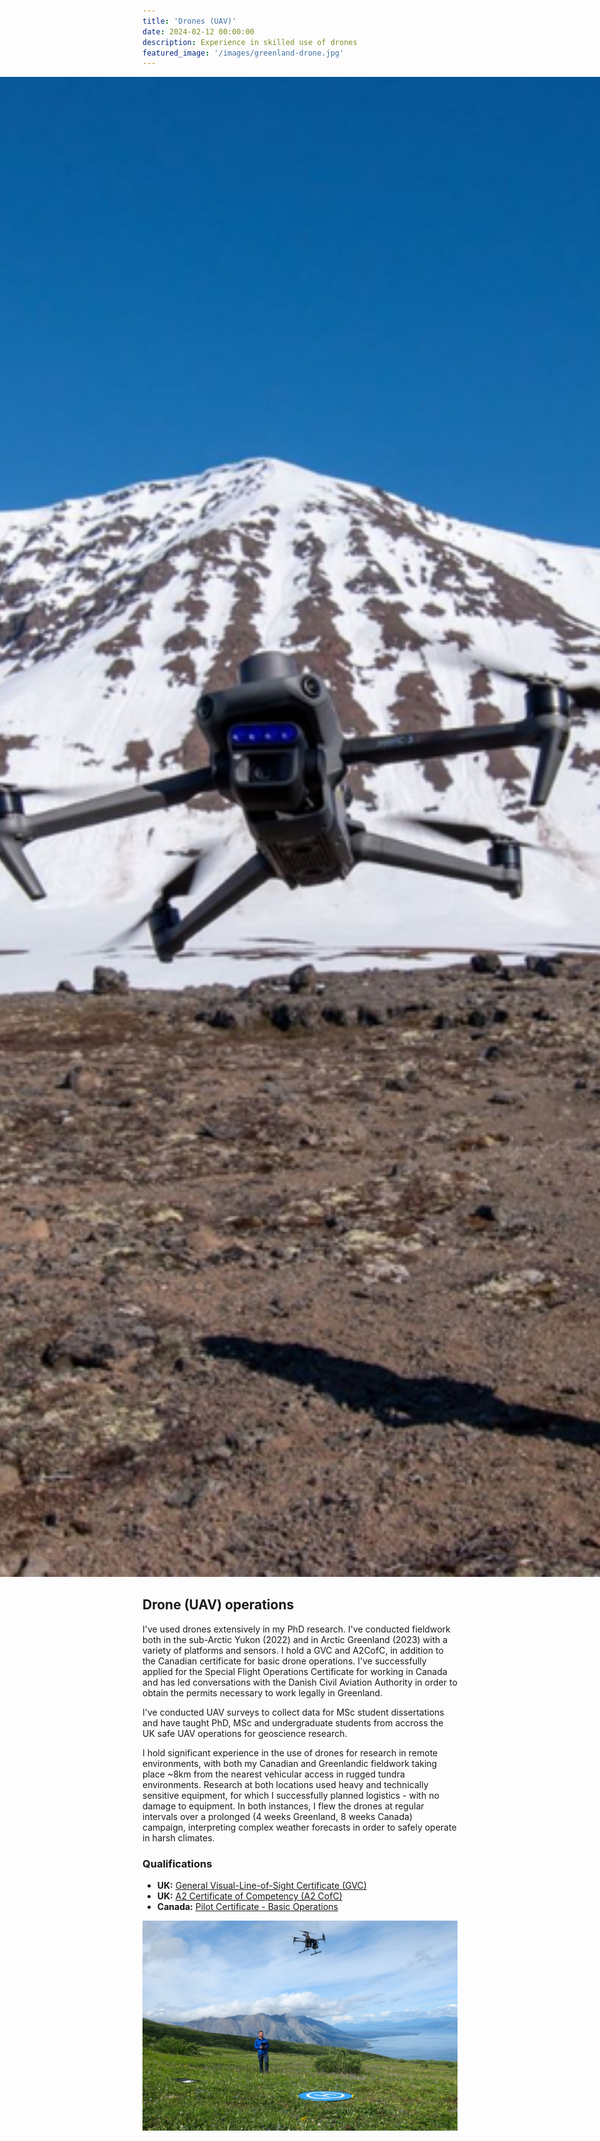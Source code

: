 ```yaml
---
title: 'Drones (UAV)'
date: 2024-02-12 00:00:00
description: Experience in skilled use of drones
featured_image: '/images/greenland-drone.jpg'
---
```


<section
  style="width:100vw; margin-left:calc(50% - 50vw); margin-bottom:2rem;
         height:60vh; /* set your desired height: e.g., 300px or 50vh */
         overflow:hidden;"
>
  <img
    src="/images/greenland-drone.jpg"
    alt="Remote sensing ecologist"
    style="display:block; width:100%; height:100%; object-fit:cover; object-position:center;"
  >
</section>


## Drone (UAV) operations
I've used drones extensively in my PhD research. I've conducted fieldwork both in the sub-Arctic Yukon (2022) and in Arctic Greenland (2023) with a variety of platforms and sensors. I hold a GVC and A2CofC, in addition to the Canadian certificate for basic drone operations. I've successfully applied for the Special Flight Operations Certificate for working in Canada and has led conversations with the Danish Civil Aviation Authority in order to obtain the permits necessary to work legally in Greenland.

I've conducted UAV surveys to collect data for MSc student dissertations and have taught PhD, MSc and undergraduate students from accross the UK safe UAV operations for geoscience research.

I hold significant experience in the use of drones for research in remote environments, with both my Canadian and Greenlandic fieldwork taking place ~8km from the nearest vehicular access in rugged tundra environments. Research at both locations used heavy and technically sensitive equipment, for which I successfully planned logistics - with no damage to equipment. In both instances, I flew the drones at regular intervals over a prolonged (4 weeks Greenland, 8 weeks Canada) campaign, interpreting complex weather forecasts in order to safely operate in harsh climates.

### Qualifications
* **UK:** [General Visual-Line-of-Sight Certificate (GVC)](https://www.caa.co.uk/drones/digitising-specific-category-operations-disco-project/pilot-competence/)
* **UK:** [A2 Certificate of Competency (A2 CofC)](https://www.caa.co.uk/drones/digitising-specific-category-operations-disco-project/pilot-competence/)
* **Canada:** [Pilot Certificate - Basic Operations](https://tc.canada.ca/en/aviation/drone-safety/learn-rules-you-fly-your-drone/find-your-category-drone-operation#basic)

![](/images/yukon-drone-1.jpg)
